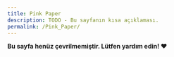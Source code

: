 ```yaml
---
title: Pink Paper
description: TODO - Bu sayfanın kısa açıklaması.
permalink: /Pink_Paper/
---
```


**Bu sayfa henüz çevrilmemiştir. Lütfen yardım edin! ❤**

